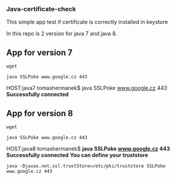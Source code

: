 ### Java-certificate-check
This simple app test if certificate is correctly installed in keystore

In this repo is 2 version for java 7 and java 8.

## App for version 7
```
wget 
```
```
java SSLPoke www.google.cz 443
```
HOST:java7 tomashermanek$ java SSLPoke www.google.cz 443
**Successfully connected**
## App for version 8
```
wget
```
```
java SSLPoke www.google.cz 443
```
HOST:java8 tomashermanek$ **java SSLPoke www.google.cz 443**
**Successfully connected**
**You can define your truststore**
```
java -Djavax.net.ssl.trustStore=/etc/pki/truststore SSLPoke www.google.cz 443
```
